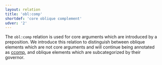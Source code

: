 ```yaml
---
layout: relation
title: 'obl:comp'
shortdef: 'core oblique complement'
udver: '2'
---
```


The `obl:comp` relation is used for core arguments which are introduced by a preposition. We introduce this relation to distinguish between oblique elements which are not core arguments and will continue being annotated as [ccomp](), and oblique elements which are subcategorized by their governor.
